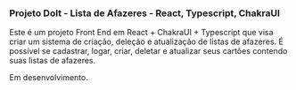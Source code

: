 ### Projeto DoIt - Lista de Afazeres - React, Typescript, ChakraUI

Este é um projeto Front End em React + ChakraUI + Typescript que visa criar um sistema de criação, deleção e atualização de listas de afazeres. É possível se cadastrar, logar, criar, deletar e atualizar seus cartões contendo suas listas de afazeres.

Em desenvolvimento.
